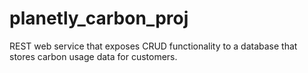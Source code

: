 # planetly_carbon_proj
REST web service that exposes CRUD functionality to a database that stores carbon usage data for customers.
